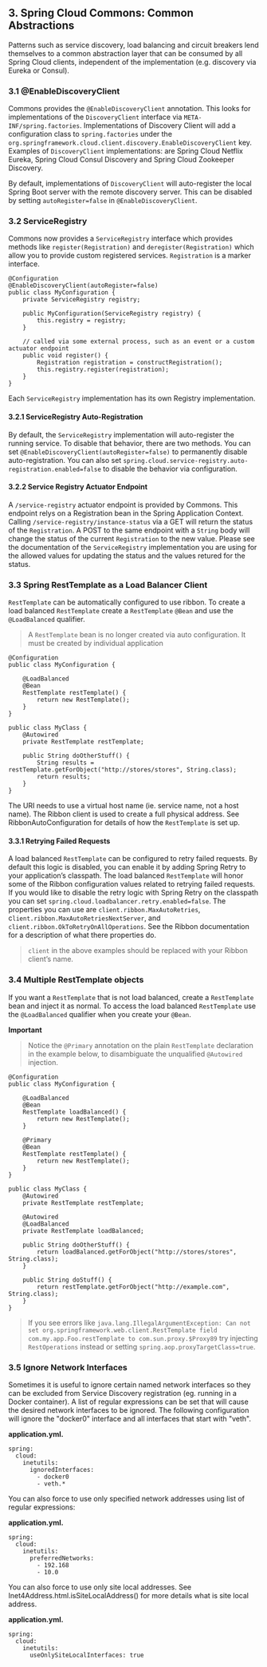 ## 3. Spring Cloud Commons: Common Abstractions
Patterns such as service discovery, load balancing and circuit breakers lend themselves to a common abstraction layer that can be consumed by all Spring Cloud clients, independent of the implementation (e.g. discovery via Eureka or Consul).

### 3.1 @EnableDiscoveryClient
Commons provides the `@EnableDiscoveryClient` annotation. This looks for implementations of the `DiscoveryClient` interface via `META-INF/spring.factories`. Implementations of Discovery Client will add a configuration class to `spring.factories` under the `org.springframework.cloud.client.discovery.EnableDiscoveryClient` key. Examples of `DiscoveryClient` implementations: are Spring Cloud Netflix Eureka, Spring Cloud Consul Discovery and Spring Cloud Zookeeper Discovery.

By default, implementations of `DiscoveryClient` will auto-register the local Spring Boot server with the remote discovery server. This can be disabled by setting `autoRegister=false` in `@EnableDiscoveryClient`.

### 3.2 ServiceRegistry
Commons now provides a `ServiceRegistry` interface which provides methods like `register(Registration)` and `deregister(Registration)` which allow you to provide custom registered services. `Registration` is a marker interface.

```
@Configuration
@EnableDiscoveryClient(autoRegister=false)
public class MyConfiguration {
    private ServiceRegistry registry;

    public MyConfiguration(ServiceRegistry registry) {
        this.registry = registry;
    }

    // called via some external process, such as an event or a custom actuator endpoint
    public void register() {
        Registration registration = constructRegistration();
        this.registry.register(registration);
    }
}
```
Each `ServiceRegistry` implementation has its own Registry implementation.

#### 3.2.1 ServiceRegistry Auto-Registration

By default, the `ServiceRegistry` implementation will auto-register the running service. To disable that behavior, there are two methods. You can set `@EnableDiscoveryClient(autoRegister=false)` to permanently disable auto-registration. You can also set `spring.cloud.service-registry.auto-registration.enabled=false` to disable the behavior via configuration.

#### 3.2.2 Service Registry Actuator Endpoint
A `/service-registry` actuator endpoint is provided by Commons. This endpoint relys on a Registration bean in the Spring Application Context. Calling `/service-registry/instance-status` via a GET will return the status of the `Registration`. A POST to the same endpoint with a `String` body will change the status of the current `Registration` to the new value. Please see the documentation of the `ServiceRegistry` implementation you are using for the allowed values for updating the status and the values retured for the status.

### 3.3 Spring RestTemplate as a Load Balancer Client
`RestTemplate` can be automatically configured to use ribbon. To create a load balanced `RestTemplate` create a `RestTemplate` `@Bean` and use the `@LoadBalanced` qualifier.

> A `RestTemplate` bean is no longer created via auto configuration. It must be created by individual application
```
@Configuration
public class MyConfiguration {

    @LoadBalanced
    @Bean
    RestTemplate restTemplate() {
        return new RestTemplate();
    }
}

public class MyClass {
    @Autowired
    private RestTemplate restTemplate;

    public String doOtherStuff() {
        String results = restTemplate.getForObject("http://stores/stores", String.class);
        return results;
    }
}
```

The URI needs to use a virtual host name (ie. service name, not a host name). The Ribbon client is used to create a full physical address. See RibbonAutoConfiguration for details of how the `RestTemplate` is set up.

#### 3.3.1 Retrying Failed Requests

A load balanced `RestTemplate` can be configured to retry failed requests. By default this logic is disabled, you can enable it by adding Spring Retry to your application’s classpath. The load balanced `RestTemplate` will honor some of the Ribbon configuration values related to retrying failed requests. If you would like to disable the retry logic with Spring Retry on the classpath you can set `spring.cloud.loadbalancer.retry.enabled=false`. The properties you can use are `client.ribbon.MaxAutoRetries`, c`lient.ribbon.MaxAutoRetriesNextServer`, and `client.ribbon.OkToRetryOnAllOperations`. See the Ribbon documentation for a description of what there properties do.

> `client` in the above examples should be replaced with your Ribbon client’s name.

### 3.4 Multiple RestTemplate objects
If you want a `RestTemplate` that is not load balanced, create a `RestTemplate` bean and inject it as normal. To access the load balanced `RestTemplate` use the `@LoadBalanced` qualifier when you create your `@Bean`.

**Important**
> Notice the `@Primary` annotation on the plain `RestTemplate` declaration in the example below, to disambiguate the unqualified `@Autowired` injection.

```
@Configuration
public class MyConfiguration {

    @LoadBalanced
    @Bean
    RestTemplate loadBalanced() {
        return new RestTemplate();
    }

    @Primary
    @Bean
    RestTemplate restTemplate() {
        return new RestTemplate();
    }
}

public class MyClass {
    @Autowired
    private RestTemplate restTemplate;

    @Autowired
    @LoadBalanced
    private RestTemplate loadBalanced;

    public String doOtherStuff() {
        return loadBalanced.getForObject("http://stores/stores", String.class);
    }

    public String doStuff() {
        return restTemplate.getForObject("http://example.com", String.class);
    }
}

```
> If you see errors like `java.lang.IllegalArgumentException: Can not set org.springframework.web.client.RestTemplate field com.my.app.Foo.restTemplate to com.sun.proxy.$Proxy89` try injecting `RestOperations` instead or setting `spring.aop.proxyTargetClass=true`.

### 3.5 Ignore Network Interfaces
Sometimes it is useful to ignore certain named network interfaces so they can be excluded from Service Discovery registration (eg. running in a Docker container). A list of regular expressions can be set that will cause the desired network interfaces to be ignored. The following configuration will ignore the "docker0" interface and all interfaces that start with "veth".

**application.yml.** 
```
spring:
  cloud:
    inetutils:
      ignoredInterfaces:
        - docker0
        - veth.*
```
You can also force to use only specified network addresses using list of regular expressions:

**application.yml.** 

```
spring:
  cloud:
    inetutils:
      preferredNetworks:
        - 192.168
        - 10.0
```
You can also force to use only site local addresses. See Inet4Address.html.isSiteLocalAddress() for more details what is site local address.

**application.yml.**

```
spring:
  cloud:
    inetutils:
      useOnlySiteLocalInterfaces: true
```